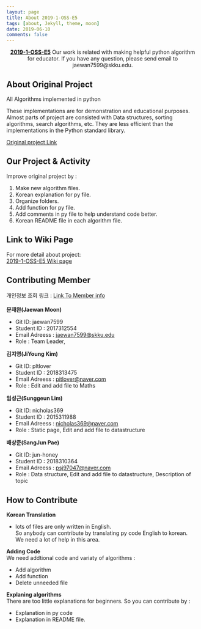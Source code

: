 ```yaml
---
layout: page
title: About 2019-1-OSS-E5
tags: [about, Jekyll, theme, moon]
date: 2019-06-10
comments: false
---
```

    
<center><a href="http://19-1-skku-oss.github.io/2019-1-OSS-E5/"><b>2019-1-OSS-E5</b></a> Our work is related with making helpful python algorithm for educator. If you have any question, please send email to jaewan7599@skku.edu.</center>

## About Original Project
All Algorithms implemented in python


These implementations are for demonstration and educational purposes. Almost parts of project are consisted with Data structures, sorting algorithms, search algorithms, etc. They are less efficient than the implementations in the Python standard library.


[Original project Link](https://github.com/TheAlgorithms/Python)


## Our Project & Activity
Improve original project by :
1. Make new algorithm files.
2. Korean explanation for py file.
3. Organize folders.
4. Add function for py file.
5. Add comments in py file to help understand code better.
6. Korean README file in each algorithm file.

## Link to Wiki Page
For more detail about project: <br>
[2019-1-OSS-E5 Wiki page](https://github.com/19-1-skku-oss/2019-1-OSS-E5/wiki)

## Contributing Member
개인정보 조회 링크 : [Link To Member info](https://github.com/19-1-skku-oss/2019-1-OSS-E5/wiki/Project-member-information)<br>
<br>
**문재완(Jaewan Moon)**
- Git ID: jaewan7599 <br>
- Student ID : 2017312554 <br>
- Email Adreess : jaewan7599@skku.edu <br>
- Role : Team Leader, <br>

**김지영(JiYoung Kim)** 
- Git ID: pltlover <br>
- Student ID : 2018313475 <br>
- Email Adreess : pitlover@naver.com <br>
- Role : Edit and add file to Maths <br>

**임성근(Sunggeun Lim)** 
- Git ID: nicholas369 <br>
- Student ID : 2015311988 <br>
- Email Adreess : nicholas369@naver.com <br>
- Role : Static page, Edit and add file to datastructure <br>

**배상준(SangJun Pae)** 
- Git ID: jun-honey <br>
- Student ID : 2018310364 <br>
- Email Adreess : psj97047@naver.com <br>
- Role : Data structure, Edit and add file to datastructure, Description of topic <br>

## How to Contribute

**Korean Translation**<br>
- lots of files are only written in English. <br>
So anybody can contribute by translating py code English to korean. <br>
We need a lot of help in this area.

**Adding Code** <br>
We need addtional code and variaty of algorithms :
- Add algorithm
- Add function
- Delete unneeded file

**Explaning algorithms** <br>
There are too little explanations for beginners. So you can contribute by :
- Explanation in py code
- Explanation in README file.
